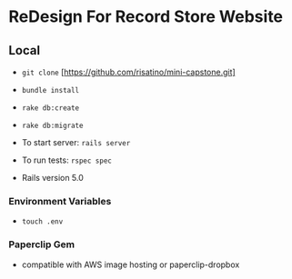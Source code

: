 # ReDesign For Record Store Website

## Local

* ```git clone``` [https://github.com/risatino/mini-capstone.git]

* ```bundle install```

* ```rake db:create```

* ```rake db:migrate```

* To start server: ```rails server```

* To run tests: ```rspec spec```

* Rails version 5.0

### Environment Variables

* ```touch .env```

### Paperclip Gem

* compatible with AWS image hosting or paperclip-dropbox
